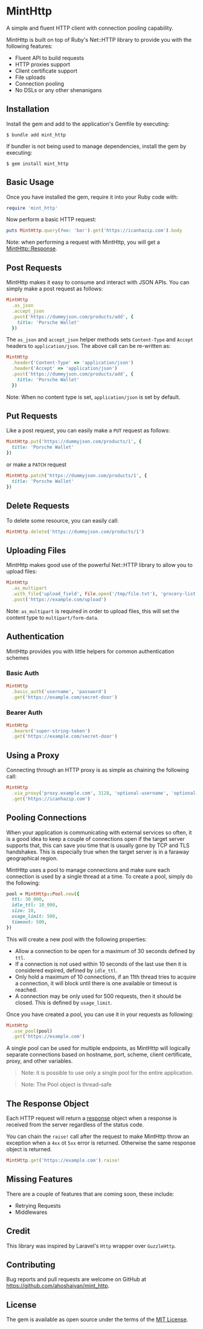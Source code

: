 # MintHttp

A simple and fluent HTTP client with connection pooling capability.

MintHttp is built on top of Ruby's Net::HTTP library to provide you with the following features:

- Fluent API to build requests
- HTTP proxies support
- Client certificate support
- File uploads
- Connection pooling
- No DSLs or any other shenanigans


## Installation

Install the gem and add to the application's Gemfile by executing:

    $ bundle add mint_http

If bundler is not being used to manage dependencies, install the gem by executing:

    $ gem install mint_http


## Basic Usage

Once you have installed the gem, require it into your Ruby code with:

```ruby
require 'mint_http'
```

Now perform a basic HTTP request:

```ruby
puts MintHttp.query(foo: 'bar').get('https://icanhazip.com').body
```

Note: when performing a request with MintHttp, you will get a [MintHttp::Response](/lib/mint_http/response.rb).


## Post Requests

MintHttp makes it easy to consume and interact with JSON APIs. You can simply make a post request as follows:

```ruby
MintHttp
  .as_json
  .accept_json
  .post('https://dummyjson.com/products/add', {
    title: 'Porsche Wallet'
  })
```

The `as_json` and `accept_json` helper methods sets `Content-Type` and `Accept` headers to `application/json`. The above
call can be re-written as:

```ruby
MintHttp
  .header('Content-Type' => 'application/json')
  .header('Accept' => 'application/json')
  .post('https://dummyjson.com/products/add', {
    title: 'Porsche Wallet'
  })
```

Note: When no content type is set, `application/json` is set by default.


## Put Requests

Like a post request, you can easily make a `PUT` request as follows:

```ruby
MintHttp.put('https://dummyjson.com/products/1', {
  title: 'Porsche Wallet'
})
```

or make a `PATCH` request

```ruby
MintHttp.patch('https://dummyjson.com/products/1', {
  title: 'Porsche Wallet'
})
```


## Delete Requests

To delete some resource, you can easily call:

```ruby
MintHttp.delete('https://dummyjson.com/products/1')
```


## Uploading Files

MintHttp makes good use of the powerful Net::HTTP library to allow you to upload files:

```ruby
MintHttp
  .as_multipart
  .with_file('upload_field', File.open('/tmp/file.txt'), 'grocery-list.txt', 'text/plain')
  .post('https://example.com/upload')
```

Note: `as_multipart` is required in order to upload files, this will set the content type to `multipart/form-data`.


## Authentication

MintHttp provides you with little helpers for common authentication schemes

### Basic Auth

```ruby
MintHttp
  .basic_auth('username', 'password')
  .get('https://example.com/secret-door')
``` 


### Bearer Auth

```ruby
MintHttp
  .bearer('super-string-token')
  .get('https://example.com/secret-door')
``` 


## Using a Proxy

Connecting through an HTTP proxy is as simple as chaining the following call:

```ruby
MintHttp
  .via_proxy('proxy.example.com', 3128, 'optional-username', 'optional-password')
  .get('https://icanhazip.com')
``` 


## Pooling Connections

When your application is communicating with external services so often, it is a good idea to keep a couple of connections
open if the target server supports that, this can save you time that is usually gone by TCP and TLS handshakes. This
is especially true when the target server is in a faraway geographical region.

MintHttp uses a pool to manage connections and make sure each connection is used by a single thread at a time. To create
a pool, simply do the following:

```ruby
pool = MintHttp::Pool.new({
  ttl: 30_000,
  idle_ttl: 10_000,
  size: 10,
  usage_limit: 500,
  timeout: 500,
})
```

This will create a new pool with the following properties:

- Allow a connection to be open for a maximum of 30 seconds defined by `ttl`.
- If a connection is not used within 10 seconds of the last use then it is considered expired, defined by `idle_ttl`.
- Only hold a maximum of 10 connections, if an 11th thread tries to acquire a connection, it will block until there is one available or timeout is reached.
- A connection may be only used for 500 requests, then it should be closed. This is defined by `usage_limit`.

Once you have created a pool, you can use it in your requests as following:

```ruby
MintHttp
  .use_pool(pool)
  .get('https://example.com')
```

A single pool can be used for multiple endpoints, as MintHttp will logically separate connections based on hostname, port,
scheme, client certificate, proxy, and other variables.

> Note: it is possible to use only a single pool for the entire application.

> Note: The Pool object is thread-safe


## The Response Object

Each HTTP request will return a [response](/lib/mint_http/response.rb) object when a response is received from the server regardless of the status code.

You can chain the `raise!` call after the request to make MintHttp throw an exception when a `4xx` ot `5xx` error is returned.
Otherwise the same response object is returned. 

```ruby
MintHttp.get('https://example.com').raise!
```


## Missing Features

There are a couple of features that are coming soon, these include:

- Retrying Requests
- Middlewares


## Credit

This library was inspired by Laravel's `Http` wrapper over `GuzzleHttp`.

## Contributing

Bug reports and pull requests are welcome on GitHub at https://github.com/ahoshaiyan/mint_http.

## License

The gem is available as open source under the terms of the [MIT License](https://opensource.org/licenses/MIT).

